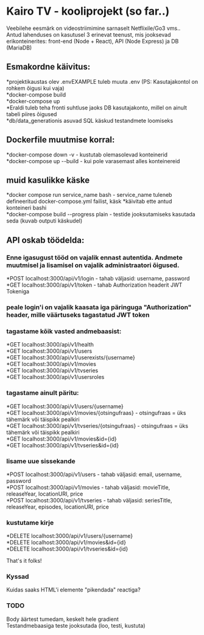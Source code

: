 # Kairo TV - kooliprojekt (so far..)
Veebilehe eesmärk on videostriimimine sarnaselt Netflixile/Go3 vms..  
Antud lahenduses on kasutusel 3 erinevat teenust, mis jooksevad erikonteinerites: front-end (Node + React), API (Node Express) ja DB (MariaDB)

## Esmakordne käivitus:
*projektikaustas olev .envEXAMPLE tuleb muuta .env (PS: Kasutajakontol on rohkem õigusi kui vaja)  
*docker-compose build  
*docker-compose up  
*Eraldi tuleb teha fronti suhtluse jaoks DB kasutajakonto, millel on ainult tabeli piires õigused  
*db/data_generationis asuvad SQL käskud testandmete loomiseks  

## Dockerfile muutmise korral:
*docker-compose down -v - kustutab olemasolevad konteinerid  
*docker-compose up --build - kui pole varasemast alles konteinereid  

## muid kasulikke käske
*docker compose run service_name bash - service_name tuleneb defineeritud docker-compose.yml failist, käsk *käivitab ette antud konteineri bashi  
*docker-compose build --progress plain - testide jooksutamiseks kasutada seda (kuvab outputi käskudel)  

## API oskab töödelda:
### Enne igasugust tööd on vajalik ennast autentida. Andmete muutmisel ja lisamisel on vajalik administraatori õigused.
*POST localhost:3000/api/v1/login - tahab väljasid: username, password  
*GET localhost:3000/api/v1/token - tahab Authorization headerit JWT Tokeniga  
### peale login'i on vajalik kaasata iga päringuga "Authorization" header, mille väärtuseks tagastatud JWT token
### tagastame kõik vasted andmebaasist:
*GET localhost:3000/api/v1/health  
*GET localhost:3000/api/v1/users  
*GET localhost:3000/api/v1/userexists/{username}  
*GET localhost:3000/api/v1/movies  
*GET localhost:3000/api/v1/tvseries  
*GET localhost:3000/api/v1/usersroles  
### tagastame ainult päritu:
*GET localhost:3000/api/v1/users/{username}  
*GET localhost:3000/api/v1/movies/{otsingufraas} - otsingufraas = üks tähemärk või täispikk pealkiri  
*GET localhost:3000/api/v1/tvseries/{otsingufraas} - otsingufraas = üks tähemärk või täispikk pealkiri  
*GET localhost:3000/api/v1/movies&id={id}  
*GET localhost:3000/api/v1/tvseries&id={id}  
### lisame uue sissekande
*POST localhost:3000/api/v1/users - tahab väljasid: email, username, password  
*POST localhost:3000/api/v1/movies - tahab väljasid: movieTitle, releaseYear, locationURI, price  
*POST localhost:3000/api/v1/tvseries - tahab väljasid: seriesTitle, releaseYear, episodes, locationURI, price  
### kustutame kirje
*DELETE localhost:3000/api/v1/users/{username}  
*DELETE localhost:3000/api/v1/movies&id={id}  
*DELETE localhost:3000/api/v1/tvseries&id={id}  

That's it folks!  

### Kyssad  
Kuidas saaks HTML'i elemente "pikendada" reactiga?  

### TODO
Body äärtest tumedam, keskelt hele gradient  
Testandmebaasiga teste jooksutada (loo, testi, kustuta) 
 